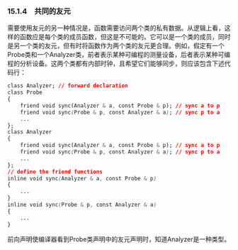 ### 15.1.4　共同的友元

需要使用友元的另一种情况是，函数需要访问两个类的私有数据。从逻辑上看，这样的函数应是每个类的成员函数，但这是不可能的。它可以是一个类的成员，同时是另一个类的友元，但有时将函数作为两个类的友元更合理。例如，假定有一个Probe类和一个Analyzer类，前者表示某种可编程的测量设备，后者表示某种可编程的分析设备。这两个类都有内部时钟，且希望它们能够同步，则应该包含下述代码行：

```css
class Analyzer; // forward declaration
class Probe
{
    friend void sync(Analyzer & a, const Probe & p); // sync a to p
    friend void sync(Probe & p, const Analyzer & a); // sync p to a
    ...
};
class Analyzer
{
    friend void sync(Analyzer & a, const Probe & p); // sync a to p
    friend void sync(Probe & p, const Analyzer & a); // sync p to a
    ...
};
// define the friend functions
inline void sync(Analyzer & a, const Probe & p)
{
    ...
}
inline void sync(Probe & p, const Analyzer & a)
{
    ...
}
```

前向声明使编译器看到Probe类声明中的友元声明时，知道Analyzer是一种类型。

